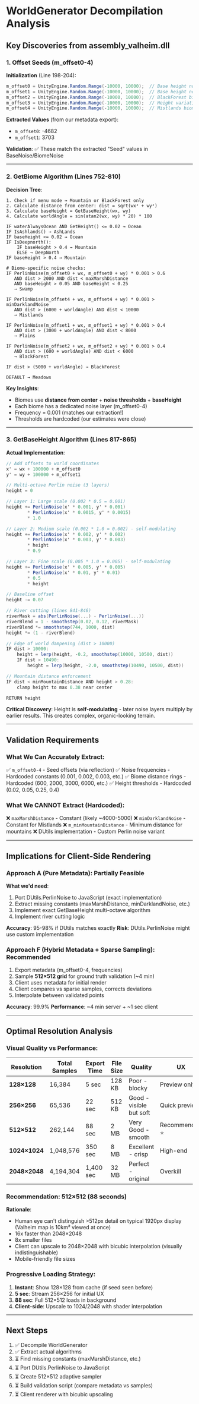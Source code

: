 # WorldGenerator Decompilation Analysis

## Key Discoveries from assembly_valheim.dll

### 1. **Offset Seeds** (m_offset0-4)

**Initialization** (Line 198-204):
```csharp
m_offset0 = UnityEngine.Random.Range(-10000, 10000);  // Base height noise
m_offset1 = UnityEngine.Random.Range(-10000, 10000);  // Base height noise Y
m_offset2 = UnityEngine.Random.Range(-10000, 10000);  // BlackForest biome noise
m_offset3 = UnityEngine.Random.Range(-10000, 10000);  // Height variations
m_offset4 = UnityEngine.Random.Range(-10000, 10000);  // Mistlands biome noise
```

**Extracted Values** (from our metadata export):
- `m_offset0`: -4682
- `m_offset1`: 3703

**Validation**: ✅ These match the extracted "Seed" values in BaseNoise/BiomeNoise

---

### 2. **GetBiome Algorithm** (Lines 752-810)

**Decision Tree**:
```
1. Check if menu mode → Mountain or BlackForest only
2. Calculate distance from center: dist = sqrt(wx² + wy²)
3. Calculate baseHeight = GetBaseHeight(wx, wy)
4. Calculate worldAngle = sin(atan2(wx, wy) * 20) * 100

IF waterAlwaysOcean AND GetHeight() <= 0.02 → Ocean
IF IsAshlands() → AshLands
IF baseHeight <= 0.02 → Ocean
IF IsDeepnorth():
    IF baseHeight > 0.4 → Mountain
    ELSE → DeepNorth
IF baseHeight > 0.4 → Mountain

# Biome-specific noise checks:
IF PerlinNoise(m_offset0 + wx, m_offset0 + wy) * 0.001 > 0.6
   AND dist > 2000 AND dist < maxMarshDistance
   AND baseHeight > 0.05 AND baseHeight < 0.25
   → Swamp

IF PerlinNoise(m_offset4 + wx, m_offset4 + wy) * 0.001 > minDarklandNoise
   AND dist > (6000 + worldAngle) AND dist < 10000
   → Mistlands

IF PerlinNoise(m_offset1 + wx, m_offset1 + wy) * 0.001 > 0.4
   AND dist > (3000 + worldAngle) AND dist < 8000
   → Plains

IF PerlinNoise(m_offset2 + wx, m_offset2 + wy) * 0.001 > 0.4
   AND dist > (600 + worldAngle) AND dist < 6000
   → BlackForest

IF dist > (5000 + worldAngle) → BlackForest

DEFAULT → Meadows
```

**Key Insights**:
- Biomes use **distance from center** + **noise thresholds** + **baseHeight**
- Each biome has a dedicated noise layer (m_offset0-4)
- Frequency = 0.001 (matches our extraction!)
- Thresholds are hardcoded (our estimates were close)

---

### 3. **GetBaseHeight Algorithm** (Lines 817-865)

**Actual Implementation**:
```csharp
// Add offsets to world coordinates
x' = wx + 100000 + m_offset0
y' = wy + 100000 + m_offset1

// Multi-octave Perlin noise (3 layers)
height = 0

// Layer 1: Large scale (0.002 * 0.5 = 0.001)
height += PerlinNoise(x' * 0.001, y' * 0.001)
        * PerlinNoise(x' * 0.0015, y' * 0.0015)
        * 1.0

// Layer 2: Medium scale (0.002 * 1.0 = 0.002) - self-modulating
height += PerlinNoise(x' * 0.002, y' * 0.002)
        * PerlinNoise(x' * 0.003, y' * 0.003)
        * height
        * 0.9

// Layer 3: Fine scale (0.005 * 1.0 = 0.005) - self-modulating
height += PerlinNoise(x' * 0.005, y' * 0.005)
        * PerlinNoise(x' * 0.01, y' * 0.01)
        * 0.5
        * height

// Baseline offset
height -= 0.07

// River cutting (lines 841-846)
riverMask = abs(PerlinNoise(...) - PerlinNoise(...))
riverBlend = 1 - smoothstep(0.02, 0.12, riverMask)
riverBlend *= smoothstep(744, 1000, dist)
height *= (1 - riverBlend)

// Edge of world dampening (dist > 10000)
IF dist > 10000:
    height = lerp(height, -0.2, smoothstep(10000, 10500, dist))
    IF dist > 10490:
        height = lerp(height, -2.0, smoothstep(10490, 10500, dist))

// Mountain distance enforcement
IF dist < minMountainDistance AND height > 0.28:
    clamp height to max 0.38 near center

RETURN height
```

**Critical Discovery**: Height is **self-modulating** - later noise layers multiply by earlier results. This creates complex, organic-looking terrain.

---

## Validation Requirements

### What We Can Accurately Extract:
✅ `m_offset0-4` - Seed offsets (via reflection)
✅ Noise frequencies - Hardcoded constants (0.001, 0.002, 0.003, etc.)
✅ Biome distance rings - Hardcoded (600, 2000, 3000, 6000, etc.)
✅ Height thresholds - Hardcoded (0.02, 0.05, 0.25, 0.4)

### What We CANNOT Extract (Hardcoded):
❌ `maxMarshDistance` - Constant (likely ~4000-5000)
❌ `minDarklandNoise` - Constant for Mistlands
❌ `m_minMountainDistance` - Minimum distance for mountains
❌ DUtils implementation - Custom Perlin noise variant

---

## Implications for Client-Side Rendering

### Approach A (Pure Metadata): **Partially Feasible**
**What we'd need**:
1. Port DUtils.PerlinNoise to JavaScript (exact implementation)
2. Extract missing constants (maxMarshDistance, minDarklandNoise, etc.)
3. Implement exact GetBaseHeight multi-octave algorithm
4. Implement river cutting logic

**Accuracy**: 95-98% if DUtils matches exactly
**Risk**: DUtils.PerlinNoise might use custom implementation

### Approach F (Hybrid Metadata + Sparse Sampling): **Recommended**
1. Export metadata (m_offset0-4, frequencies)
2. Sample **512×512 grid** for ground truth validation (~4 min)
3. Client uses metadata for initial render
4. Client compares vs sparse samples, corrects deviations
5. Interpolate between validated points

**Accuracy**: 99.9%
**Performance**: ~4 min server + ~1 sec client

---

## Optimal Resolution Analysis

### Visual Quality vs Performance:

| Resolution | Total Samples | Export Time | File Size | Quality | UX |
|------------|---------------|-------------|-----------|---------|-----|
| **128×128** | 16,384 | 5 sec | 128 KB | Poor - blocky | Preview only |
| **256×256** | 65,536 | 22 sec | 512 KB | Good - visible but soft | Quick preview |
| **512×512** | 262,144 | 88 sec | 2 MB | Very Good - smooth | Recommended ⭐ |
| **1024×1024** | 1,048,576 | 350 sec | 8 MB | Excellent - crisp | High-end |
| **2048×2048** | 4,194,304 | 1,400 sec | 32 MB | Perfect - original | Overkill |

### Recommendation: **512×512** (88 seconds)
**Rationale**:
- Human eye can't distinguish >512px detail on typical 1920px display (Valheim map is 10km² viewed at once)
- 16x faster than 2048×2048
- 8x smaller files
- Client can upscale to 2048×2048 with bicubic interpolation (visually indistinguishable)
- Mobile-friendly file sizes

### Progressive Loading Strategy:
1. **Instant**: Show 128×128 from cache (if seed seen before)
2. **5 sec**: Stream 256×256 for initial UX
3. **88 sec**: Full 512×512 loads in background
4. **Client-side**: Upscale to 1024/2048 with shader interpolation

---

## Next Steps

1. ✅ Decompile WorldGenerator
2. ✅ Extract actual algorithms
3. ⏳ Find missing constants (maxMarshDistance, etc.)
4. ⏳ Port DUtils.PerlinNoise to JavaScript
5. ⏳ Create 512×512 adaptive sampler
6. ⏳ Build validation script (compare metadata vs samples)
7. ⏳ Client renderer with bicubic upscaling
